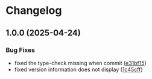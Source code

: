 # Changelog

## 1.0.0 (2025-04-24)


### Bug Fixes

* fixed the type-check missing when commit ([e31bf15](https://github.com/zht013/zht-vue-demo/commit/e31bf153f6f0c8f1a626e9e58920996e6ee0ce95))
* fixed version information does not display ([1c45cff](https://github.com/zht013/zht-vue-demo/commit/1c45cff0021a3898b64f8072d3fe17aa1218509d))
